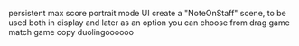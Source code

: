 persistent max score
portrait mode UI
create a "NoteOnStaff" scene, to be used both in display and later as an option you can choose from
drag game
match game
copy duolingoooooo
